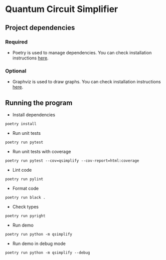 # Quantum Circuit Simplifier

## Project dependencies

### Required

- Poetry is used to manage dependencies. You can check installation instructions [here](https://python-poetry.org/docs/#installation).

### Optional

- Graphviz is used to draw graphs. You can check installation instructions [here](https://graphviz.org/download/).

## Running the program

- Install dependencies

```shell
poetry install
```

- Run unit tests

```shell
poetry run pytest
```

- Run unit tests with coverage

```shell
poetry run pytest --cov=qsimplify --cov-report=html:coverage
```

- Lint code

```shell
poetry run pylint
```

- Format code

```shell
poetry run black .
```

- Check types

```shell
poetry run pyright
```

- Run demo

```shell
poetry run python -m qsimplify
```

- Run demo in debug mode

```shell
poetry run python -m qsimplify --debug
```
